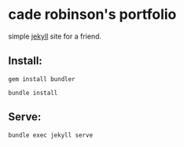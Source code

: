 # cade robinson's portfolio
simple [jekyll](https://jekyllrb.com/) site for a friend.

## Install:

`gem install bundler`

`bundle install`

## Serve:

`bundle exec jekyll serve`

